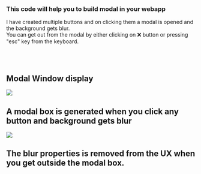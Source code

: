 <h3> This code will help you to build modal in your webapp </h3>
<p> I have created multiple buttons and on clicking them a modal is opened 
  and the background gets blur. <br>
  You can get out from the modal by either clicking on ❌ button or pressing "esc" key from the keyboard. </p>
  <br><br>
 
 <h2> Modal Window display </h2>
<img src="https://user-images.githubusercontent.com/73913671/147193392-c0978045-2a71-4da8-a6e5-190e7bfa53d3.png"> </img>

<br>
<h2> A modal box is generated when you click any button and background gets blur </h2>
<img src = "https://user-images.githubusercontent.com/73913671/147193592-16aabf04-f644-41fa-a2d5-ef61127b2eb9.png"> </img>

 <br>
 <h2> The blur properties is removed from the UX when you get outside the modal box. </h2>
